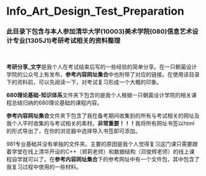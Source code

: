 # Info_Art_Design_Test_Preparation
<H3>
此目录下包含与本人参加清华大学(10003)美术学院(080)信息艺术设计专业(1305J1)考研考试相关的资料整理
</H3>

<br/>

<p>
<b>考研分享_文字</b>是我个人在考试结束后写的一些经验的简单分享。在一只朝菌设计学院的公众号上有发布，<b>参考内容网址集合</b>中也附带了对应的链接。在使用该目录下的资料前，可以先阅读一下，对考试复习形成一个大概的印象。
</p>

<p>
<b>680理论基础-知识体系</b>文件夹下包含的是我个人根据一只朝菌设计学院的相关课程总结归纳的680理论基础的课程内容。
</p>

<p>
<b>参考内容网址集合</b>文件夹下包含了我在备考期间收集到的所有与考试相关的网址及我个人平时收集的与考试相关的素材。<b>非常重要！！！</b>我将所有网址书签以html的形式导出了，在你的浏览器中选择导入书签即可添加。
</p>

<p>
981专业基础并没有单独的文件夹。主要的原因是我个人觉得复习这门课只需要跟着学堂在线上清华开设的C++（郑莉老师）和数据结构（邓俊辉老师）的线上课程自学就可以了。在<b>参考内容网址集合</b>下的参考网址中有一个文件包，其中包含了我复习过程中使用的一些材料。
</p>
